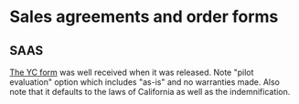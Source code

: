 # Sales agreements and order forms

## SAAS

[The YC form](good/YC_Form_SaaS_Agreement.doc) was well received when it was released. Note "pilot evaluation" option which includes "as-is" and no warranties made. Also note that it defaults to the laws of California as well as the indemnification.
